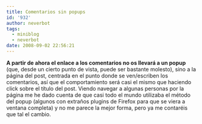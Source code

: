 ```yaml
---
title: Comentarios sin popups
id: '932'
author: neverbot
tags:
  - miniblog
  - neverbot
date: 2008-09-02 22:56:21
---
```


**A partir de ahora el enlace a los comentarios no os llevará a un popup** (que, desde un cierto punto de vista, puede ser bastante molesto), sino a la página del post, centrada en el punto donde se ven/escriben los comentarios, así que el comportamiento será casi el mismo que haciendo click sobre el título del post. Viendo navegar a algunas personas por la página me he dado cuenta de que casi todo el mundo utilizaba el método del popup (algunos con extraños plugins de Firefox para que se viera a ventana completa) y no me parece la mejor forma, pero ya me contaréis que tal el cambio.